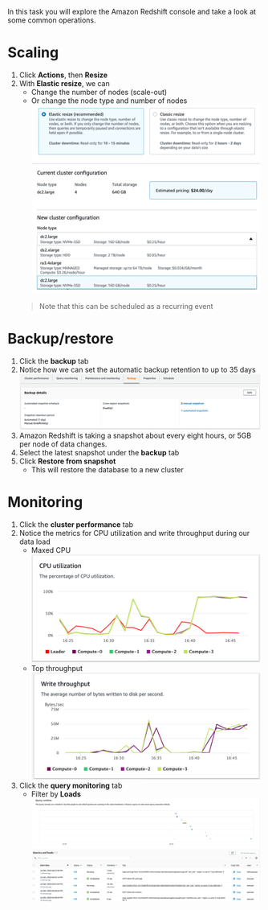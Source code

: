 In this task you will explore the Amazon Redshift console and take a look at some common operations.

# Scaling

1. Click **Actions**, then **Resize**
2. With **Elastic resize**, we can
   * Change the number of nodes (scale-out)
   * Or change the node type and number of nodes
   ![elastic-resize](images/elastic-resize.png)
   > Note that this can be scheduled as a recurring event

# Backup/restore

1. Click the **backup** tab
2. Notice how we can set the automatic backup retention to up to 35 days
   ![auto-backup](images/auto-backup.png)
3. Amazon Redshift is taking a snapshot about every eight hours, or 5GB per node of data changes.
4. Select the latest snapshot under the **backup** tab
5. Click **Restore from snapshot**
   * This will restore the database to a new cluster

# Monitoring

1. Click the **cluster performance** tab
2. Notice the metrics for CPU utilization and write throughput during our data load
   * Maxed CPU
   ![cpu](images/cpu.png)
   * Top throughput
   ![](images/write-throughput.png)
3. Click the **query monitoring** tab
   * Filter by **Loads**
   ![load-status](images/load-status.png)